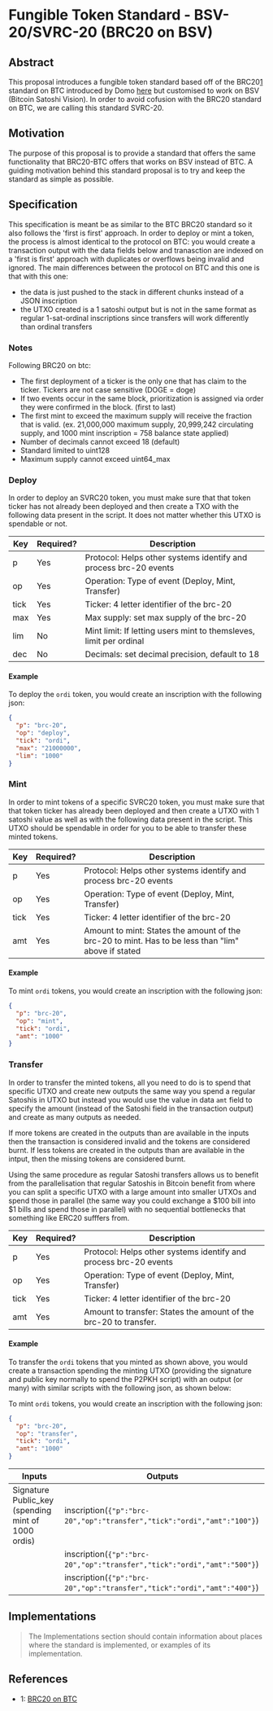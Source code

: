 # Fungible Token Standard - BSV-20/SVRC-20 (BRC20 on BSV)

## Abstract

This proposal introduces a fungible token standard based off of the BRC20[1](./#footnote-1) standard on BTC introduced by Domo [here](https://domo-2.gitbook.io/brc-20-experiment/) but customised to work on BSV (Bitcoin Satoshi Vision). In order to avoid cofusion with the BRC20 standard on BTC, we are calling this standard SVRC-20.

## Motivation

The purpose of this proposal is to provide a standard that offers the same functionality that BRC20-BTC offers that works on BSV instead of BTC. A guiding motivation behind this standard proposal is to try and keep the standard as simple as possible.

## Specification

This specification is meant be as similar to the BTC BRC20 standard so it also follows the 'first is first' approach. In order to deploy or mint a token, the process is almost identical to the protocol on BTC: you would create a transaction output with the data fields below and tranasction are indexed on a 'first is first' approach with duplicates or overflows being invalid and ignored. The main differences between the protocol on BTC and this one is that with this one:

* the data is just pushed to the stack in different chunks instead of a JSON inscription
* the UTXO created is a 1 satoshi output but is not in the same format as regular 1-sat-ordinal inscriptions since transfers will work differently than ordinal transfers

### Notes

Following BRC20 on btc:

* The first deployment of a ticker is the only one that has claim to the ticker. Tickers are not case sensitive (DOGE = doge)
* If two events occur in the same block, prioritization is assigned via order they were confirmed in the block. (first to last)
* The first mint to exceed the maximum supply will receive the fraction that is valid. (ex. 21,000,000 maximum supply, 20,999,242 circulating supply, and 1000 mint inscription = 758 balance state applied)
* Number of decimals cannot exceed 18 (default)
* Standard limited to uint128
* Maximum supply cannot exceed uint64\_max

### Deploy

In order to deploy an SVRC20 token, you must make sure that that token ticker has not already been deployed and then create a TXO with the following data present in the script. It does not matter whether this UTXO is spendable or not.

| Key  | Required? | Description                                                        |
| ---- | --------- | ------------------------------------------------------------------ |
| p    | Yes       | Protocol: Helps other systems identify and process brc-20 events   |
| op   | Yes       | Operation: Type of event (Deploy, Mint, Transfer)                  |
| tick | Yes       | Ticker: 4 letter identifier of the brc-20                          |
| max  | Yes       | Max supply: set max supply of the brc-20                           |
| lim  | No        | Mint limit: If letting users mint to themsleves, limit per ordinal |
| dec  | No        | Decimals: set decimal precision, default to 18                     |

#### Example

To deploy the `ordi` token, you would create an inscription with the following json:
```json
{ 
  "p": "brc-20",
  "op": "deploy",
  "tick": "ordi",
  "max": "21000000",
  "lim": "1000"
}
```

### Mint

In order to mint tokens of a specific SVRC20 token, you must make sure that that token ticker has already been deployed and then create a UTXO with 1 satoshi value as well as with the following data present in the script. This UTXO should be spendable in order for you to be able to transfer these minted tokens.

| Key  | Required? | Description                                                                                        |
| ---- | --------- | -------------------------------------------------------------------------------------------------- |
| p    | Yes       | Protocol: Helps other systems identify and process brc-20 events                                   |
| op   | Yes       | Operation: Type of event (Deploy, Mint, Transfer)                                                  |
| tick | Yes       | Ticker: 4 letter identifier of the brc-20                                                          |
| amt  | Yes       | Amount to mint: States the amount of the brc-20 to mint. Has to be less than "lim" above if stated |

#### Example

To mint `ordi` tokens, you would create an inscription with the following json:
```json
{ 
  "p": "brc-20",
  "op": "mint",
  "tick": "ordi",
  "amt": "1000"
}
```

### Transfer

In order to transfer the minted tokens, all you need to do is to spend that specific UTXO and create new outputs the same way you spend a regular Satoshis in UTXO but instead you would use the value in data `amt` field to specify the amount (instead of the Satoshi field in the transaction output) and create as many outputs as needed.

If more tokens are created in the outputs than are available in the inputs then the transaction is considered invalid and the tokens are considered burnt. If less tokens are created in the outputs than are available in the intput, then the missing tokens are considered burnt.

Using the same procedure as regular Satoshi transfers allows us to benefit from the parallelisation that regular Satoshis in Bitcoin benefit from where you can split a specific UTXO with a large amount into smaller UTXOs and spend those in parallel (the same way you could exchange a $100 bill into $1 bills and spend those in parallel) with no sequential bottlenecks that something like ERC20 sufffers from.

| Key  | Required? | Description                                                      |
| ---- | --------- | ---------------------------------------------------------------- |
| p    | Yes       | Protocol: Helps other systems identify and process brc-20 events |
| op   | Yes       | Operation: Type of event (Deploy, Mint, Transfer)                |
| tick | Yes       | Ticker: 4 letter identifier of the brc-20                        |
| amt  | Yes       | Amount to transfer: States the amount of the brc-20 to transfer. |

#### Example

To transfer the `ordi` tokens that you minted as shown above, you would create a transaction spending the minting UTXO (providing the signature and public key normally to spend the P2PKH script) with an output (or many) with similar scripts with the following json, as shown below:

To mint `ordi` tokens, you would create an inscription with the following json:
```json
{ 
  "p": "brc-20",
  "op": "transfer",
  "tick": "ordi",
  "amt": "1000"
}
```

| Inputs               | Outputs                                                                 |
|----------------------|-------------------------------------------------------------------------|
| Signature Public_key (spending mint of 1000 ordis) | inscription(`{"p":"brc-20","op":"transfer","tick":"ordi","amt":"100"}`) |
|                      | inscription(`{"p":"brc-20","op":"transfer","tick":"ordi","amt":"500"}`) |
|                      | inscription(`{"p":"brc-20","op":"transfer","tick":"ordi","amt":"400"}`) |

## Implementations

> The Implementations section should contain information about places where the standard is implemented, or examples of its implementation.

## References

- <a name="footnote-1">1</a>: [BRC20 on BTC](https://domo-2.gitbook.io/brc-20-experiment/)
